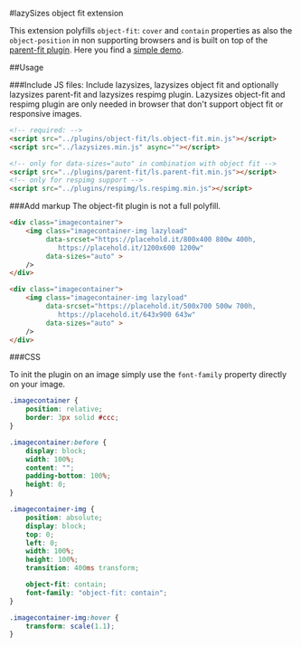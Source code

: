 #lazySizes object fit extension

This extension polyfills `object-fit`: `cover` and `contain` properties as also the `object-position` in non supporting browsers and is built on top of the [parent-fit plugin](../parent-fit). Here you find a [simple demo](https://jsfiddle.net/trixta/x2p17f31/).

##Usage

###Include JS files:
Include lazysizes, lazysizes object fit and optionally lazysizes parent-fit and lazysizes respimg plugin. Lazysizes object-fit and respimg plugin are only needed in browser that don't support object fit or responsive images.

```html
<!-- required: -->
<script src="../plugins/object-fit/ls.object-fit.min.js"></script>
<script src="../lazysizes.min.js" async=""></script>

<!-- only for data-sizes="auto" in combination with object fit -->
<script src="../plugins/parent-fit/ls.parent-fit.min.js"></script>
<!-- only for respimg support -->
<script src="../plugins/respimg/ls.respimg.min.js"></script>
```

###Add markup
The object-fit plugin is not a full polyfill.

```html
<div class="imagecontainer">
	<img class="imagecontainer-img lazyload"
		 data-srcset="https://placehold.it/800x400 800w 400h,
		 	https://placehold.it/1200x600 1200w"
		 data-sizes="auto" >
	/>
</div>

<div class="imagecontainer">
	<img class="imagecontainer-img lazyload"
		 data-srcset="https://placehold.it/500x700 500w 700h,
		 	https://placehold.it/643x900 643w"
		 data-sizes="auto" >
	/>
</div>
```

###CSS

To init the plugin on an image simply use the `font-family` property directly on your image.

```css
.imagecontainer {
	position: relative;
	border: 3px solid #ccc;
}

.imagecontainer:before {
	display: block;
	width: 100%;
	content: "";
	padding-bottom: 100%;
	height: 0;
}

.imagecontainer-img {
	position: absolute;
	display: block;
	top: 0;
	left: 0;
	width: 100%;
	height: 100%;
	transition: 400ms transform;

	object-fit: contain;
	font-family: "object-fit: contain";
}

.imagecontainer-img:hover {
	transform: scale(1.1);
}
```
